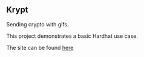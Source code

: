 ## Krypt

Sending crypto with gifs.

This project demonstrates a basic Hardhat use case. 

The site can be found [here](http://beta.weihung.tech/)